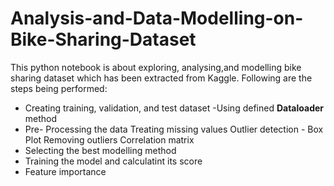 # Analysis-and-Data-Modelling-on-Bike-Sharing-Dataset
This python notebook is about exploring, analysing,and modelling bike sharing dataset which has been extracted from Kaggle. Following are the steps being performed: 
* Creating training, validation, and test dataset -Using defined **Dataloader** method
* Pre- Processing the data
     Treating missing values
     Outlier detection - Box Plot
     Removing outliers
     Correlation matrix
* Selecting the best modelling method
* Training the model and calculatint its score
* Feature importance
